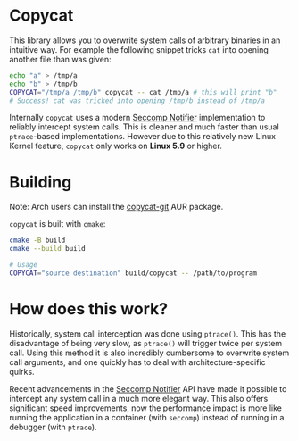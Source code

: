 # Copycat

This library allows you to overwrite system calls of arbitrary binaries in an intuitive way.
For example the following snippet tricks `cat` into opening another file than was given:
```bash
echo "a" > /tmp/a
echo "b" > /tmp/b
COPYCAT="/tmp/a /tmp/b" copycat -- cat /tmp/a # this will print "b"
# Success! cat was tricked into opening /tmp/b instead of /tmp/a
```

Internally `copycat` uses a modern [Seccomp Notifier](https://man7.org/linux/man-pages/man2/seccomp_unotify.2.html) implementation to reliably intercept system calls.
This is cleaner and much faster than usual `ptrace`-based implementations. However due to this relatively new Linux Kernel feature, `copycat` only works on **Linux 5.9** or higher.

# Building

Note: Arch users can install the [copycat-git](https://aur.archlinux.org/packages/copycat-git) AUR package.

`copycat` is built with `cmake`:
```bash
cmake -B build
cmake --build build

# Usage
COPYCAT="source destination" build/copycat -- /path/to/program
```

# How does this work?

Historically, system call interception was done using `ptrace()`. This has the disadvantage of being very slow, as `ptrace()` will trigger twice per system call.
Using this method it is also incredibly cumbersome to overwrite system call arguments, and one quickly has to deal with architecture-specific quirks.

Recent advancements in the [Seccomp Notifier](https://people.kernel.org/brauner/the-seccomp-notifier-cranking-up-the-crazy-with-bpf) API have made it possible to intercept any system call in a much more elegant way.
This also offers significant speed improvements, now the performance impact is more like running the application in a container (with `seccomp`) instead of running in a debugger (with `ptrace`).
